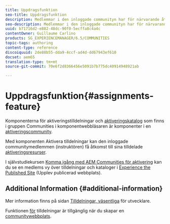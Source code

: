 ```yaml
---
title: Uppdragsfunktion
seo-title: Uppdragsfunktion
description: Medlemmar i den inloggade communityn har för närvarande åtkomst till tilldelade aktiveringsresurser
seo-description: Medlemmar i den inloggade communityn har för närvarande åtkomst till tilldelade aktiveringsresurser
uuid: b71716d2-e882-48dc-90f0-5ecffa8c4a4c
contentOwner: Guillaume Carlino
products: SG_EXPERIENCEMANAGER/6.5/COMMUNITIES
topic-tags: authoring
content-type: reference
discoiquuid: 2de88b55-dda9-4ccf-ad4d-dd67943ef610
docset: aem65
translation-type: tm+mt
source-git-commit: 70e6f2d8366456e5091b7b775dc40914948921ab

---
```



# Uppdragsfunktion{#assignments-feature}

Komponenterna för aktiveringstilldelningar och [aktiveringskatalog](/help/communities/catalog.md) som finns i gruppen Communities i komponentwebbläsaren är komponenter i en [aktiveringscommunity](/help/communities/overview.md#enablement-community).

Med komponenten Aktivera tilldelningar kan den inloggade communitymedlemmen (instruktören) få åtkomst till sina tilldelade [aktiveringsresurser](/help/communities/resources.md).

I självstudiekursen [Komma igång med AEM Communities för aktivering](/help/communities/getting-started-enablement.md) kan du se en medlems vy över tilldelningar och kataloger i [Experience the Published Site](/help/communities/enablement-published-site.md) (Upplev publicerad webbplats).

## Additional Information {#additional-information}

Mer information finns på sidan [Tilldelningar, väsentliga](/help/communities/essentials-assignments.md) för utvecklare.

Funktionen [för](/help/communities/functions.md#assignments-function) tilldelningar är tillgänglig när du skapar en [communitywebbplats](/help/communities/sites-console.md).
